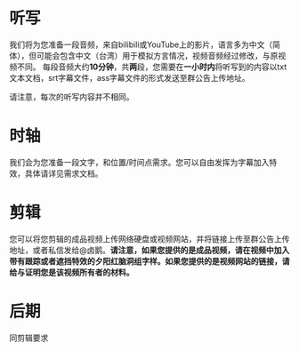 # 听写

我们将为您准备一段音频，来自bilibili或YouTube上的影片，语言多为中文（简体），但可能会包含中文（台湾）用于模拟方言情况，视频音频经过修改，与原视频不同。
每段音频大约**10分钟**，共**两**段，您需要在**一小时内**将听写到的内容以txt文本文档，srt字幕文件，ass字幕文件的形式发送至群公告上传地址。

请注意，每次的听写内容并不相同。

# 时轴

我们会为您准备一段文字，和位置/时间点需求。您可以自由发挥为字幕加入特效，具体请详见需求文档。

# 剪辑
您可以将您剪辑的成品视频上传网络硬盘或视频网站，并将链接上传至群公告上传地址，或者私信发给@卤鹅。**请注意，如果您提供的是成品视频，请在视频中加入带有跟踪或者遮挡特效的夕阳红脑洞组字样。如果您提供的是视频网站的链接，请给与证明您是该视频所有者的材料。**

# 后期 
同剪辑要求
